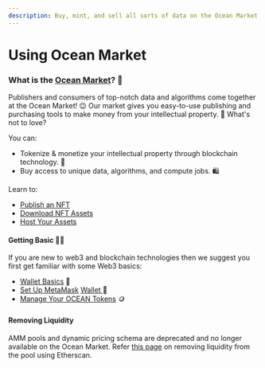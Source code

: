 ```yaml
---
description: Buy, mint, and sell all sorts of data on the Ocean Market
---
```


# Using Ocean Market

### What is the [Ocean Market](https://market.oceanprotocol.com/)? 🛒

Publishers and consumers of top-notch data and algorithms come together at the Ocean Market! 😉 Our market gives you easy-to-use publishing and purchasing tools to make money from your intellectual property. 🤑 What's not to love?

You can:

* Tokenize & monetize your intellectual property through blockchain technology. 💪
* Buy access to unique data, algorithms, and compute jobs. 🛍️

Learn to:

* [Publish an NFT](marketplace-publish-data-asset.md)
* [Download NFT Assets](marketplace-download-data-asset.md)
* [Host Your Assets](asset-hosting/)

#### Getting Basic 💁‍♀️

If you are new to web3 and blockchain technologies then we suggest you first get familiar with some Web3 basics:

* [Wallet Basics](../tutorials/building-with-ocean/wallets.md) 👛
* [Set Up MetaMask](../tutorials/orientation/metamask-setup.md) [Wallet ](../tutorials/orientation/metamask-setup.md)🦊
* [Manage Your OCEAN Tokens](../tutorials/building-with-ocean/wallets-and-ocean-tokens.md) 🪙

#### Removing Liquidity

AMM pools and dynamic pricing schema are deprecated and no longer available on the Ocean Market. Refer [this page](remove-liquidity-using-etherscan.md) on removing liquidity from the pool using Etherscan.
